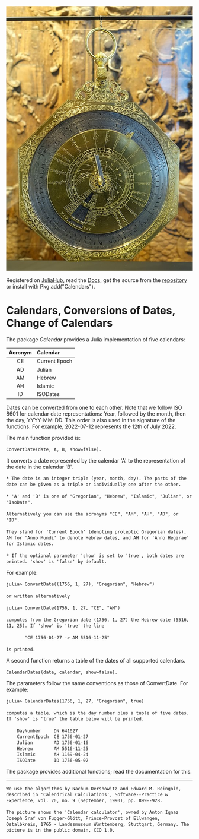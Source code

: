 <img src="https://github.com/PeterLuschny/Calendars.jl/blob/main/docs/src/CalendarCalculator.jpg">


Registered on [JuliaHub](https://juliahub.com/ui/Packages/Calendars/yDHMq/0.1.2), 
read the [Docs](https://docs.juliahub.com/Calendars/yDHMq/0.1.2/Calendars/), get the source from the [repository](https://github.com/PeterLuschny/Calendars.jl) or install with Pkg.add("Calendars").

# Calendars, Conversions of Dates, Change of Calendars  


The package _Calendar_ provides a Julia implementation of five calendars: 

| Acronym | Calendar  |
| :---:   |  :---     | 
| CE      | Current Epoch |
| AD      | Julian    |
| AM      | Hebrew    |
| AH      | Islamic   |
| ID      | ISODates  |


Dates can be converted from one to each other. 
Note that we follow ISO 8601 for calendar date representations: 
Year, followed by the month, then the day, YYYY-MM-DD. 
This order is also used in the signature of the functions.
For example, 2022-07-12 represents the 12th of July 2022. 

The main function provided is:

    ConvertDate(date, A, B, show=false). 

It converts a date represented by the calendar 'A' to the 
representation of the date in the calendar 'B'.

    * The date is an integer triple (year, month, day). The parts of the date can be given as a triple or individually one after the other.

    * 'A' and 'B' is one of "Gregorian", "Hebrew", "Islamic", "Julian", or "IsoDate".

    Alternatively you can use the acronyms "CE", "AM", "AH", "AD", or "ID".

    They stand for 'Current Epoch' (denoting proleptic Gregorian dates), AM for 'Anno Mundi' to denote Hebrew dates, and AH for 'Anno Hegirae' for Islamic dates.

    * If the optional parameter 'show' is set to 'true', both dates are printed. 'show' is 'false' by default.

For example:

    julia> ConvertDate((1756, 1, 27), "Gregorian", "Hebrew") 

    or written alternatively

    julia> ConvertDate(1756, 1, 27, "CE", "AM")

    computes from the Gregorian date (1756, 1, 27) the Hebrew date (5516, 11, 25). If 'show' is 'true' the line

           "CE 1756-01-27 -> AM 5516-11-25" 

    is printed.

A second function returns a table of the dates of all supported calendars.

    CalendarDates(date, calendar, show=false).

The parameters follow the same conventions as those of ConvertDate. For example:

    julia> CalendarDates(1756, 1, 27, "Gregorian", true) 

    computes a table, which is the day number plus a tuple of five dates. If 'show' is 'true' the table below will be printed.

        DayNumber     DN 641027
        CurrentEpoch  CE 1756-01-27
        Julian        AD 1756-01-16
        Hebrew        AM 5516-11-25
        Islamic       AH 1169-04-24
        ISODate       ID 1756-05-02

The package provides additional functions; read the documentation for this.

---

    We use the algorithms by Nachum Dershowitz and Edward M. Reingold, described in 'Calendrical Calculations', Software--Practice & Experience, vol. 20, no. 9 (September, 1990), pp. 899--928.

    The picture shows the 'Calendar calculator', owned by Anton Ignaz Joseph Graf von Fugger-Glött, Prince-Provost of Ellwangen, Ostalbkreis, 1765 - Landesmuseum Württemberg, Stuttgart, Germany. The picture is in the public domain, CCO 1.0.
 